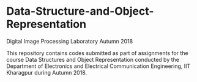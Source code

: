 # Data-Structure-and-Object-Representation
Digital Image Processing Laboratory Autumn 2018

This repository contains codes submitted as part of assignments for the course Data Structures and Object Representation conducted by the Department of Electronics and Electrical Communication Engineering, IIT Kharagpur during Autumn 2018.
